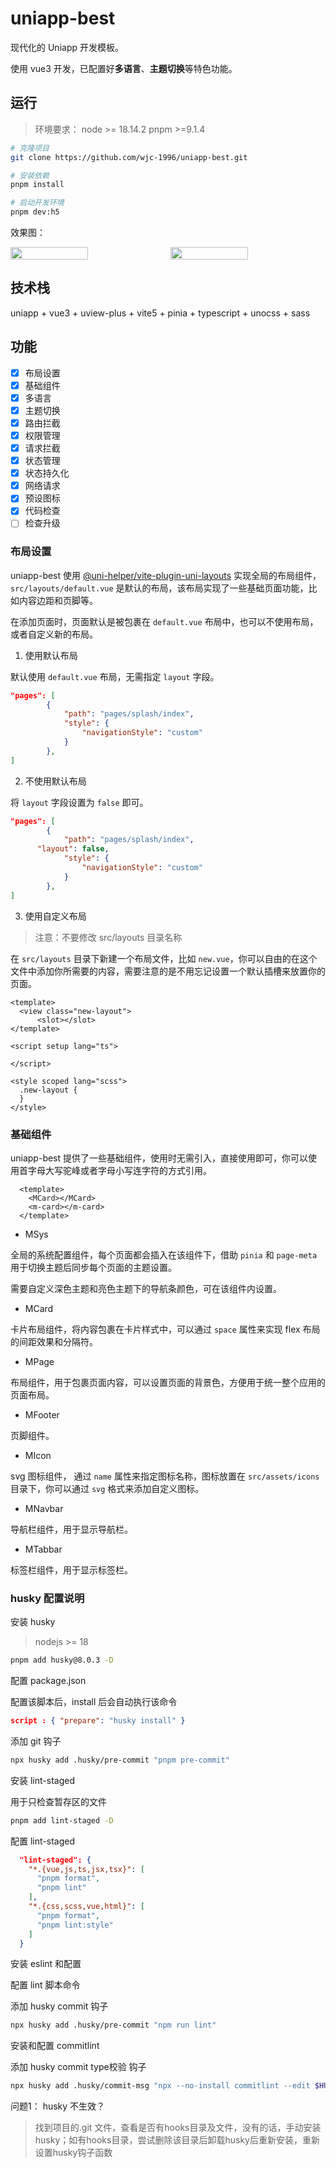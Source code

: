 # uniapp-best

现代化的 Uniapp 开发模板。

使用 vue3 开发，已配置好**多语言**、**主题切换**等特色功能。

## 运行

> 环境要求： node >= 18.14.2 pnpm >=9.1.4

```bash
# 克隆项目
git clone https://github.com/wjc-1996/uniapp-best.git

# 安装依赖
pnpm install

# 启动开发环境
pnpm dev:h5
```

效果图：

<div style="display: flex; grid-gap: 8px;">
<img src="./src/static//images//start1.jpg" width="50%" />
<img src="./src/static//images//start2.jpg" width="50%" />
</div>


## 技术栈

uniapp + vue3 + uview-plus + vite5 + pinia + typescript + unocss + sass

## 功能

- [x] 布局设置
- [x] 基础组件
- [x] 多语言
- [x] 主题切换
- [x] 路由拦截
- [x] 权限管理
- [x] 请求拦截
- [x] 状态管理
- [x] 状态持久化
- [x] 网络请求
- [x] 预设图标
- [x] 代码检查
- [ ] 检查升级

### 布局设置

uniapp-best 使用 [@uni-helper/vite-plugin-uni-layouts](https://github.com/uni-helper/vite-plugin-uni-layouts) 实现全局的布局组件，`src/layouts/default.vue` 是默认的布局，该布局实现了一些基础页面功能，比如内容边距和页脚等。

在添加页面时，页面默认是被包裹在 `default.vue` 布局中，也可以不使用布局，或者自定义新的布局。

1. 使用默认布局

默认使用 `default.vue` 布局，无需指定 `layout` 字段。

```json
"pages": [
		{
			"path": "pages/splash/index",
			"style": {
				"navigationStyle": "custom"
			}
		},
]
```

2. 不使用默认布局

将 `layout` 字段设置为 `false` 即可。

```json
"pages": [
		{
			"path": "pages/splash/index",
      "layout": false,
			"style": {
				"navigationStyle": "custom"
			}
		},
]
```

3. 使用自定义布局

> 注意：不要修改 src/layouts 目录名称

在 `src/layouts` 目录下新建一个布局文件，比如 `new.vue`，你可以自由的在这个文件中添加你所需要的内容，需要注意的是不用忘记设置一个默认插槽来放置你的页面。

```vue
<template>
  <view class="new-layout">
      <slot></slot>
</template>

<script setup lang="ts">

</script>

<style scoped lang="scss">
  .new-layout {
  }
</style>
```

### 基础组件

uniapp-best 提供了一些基础组件，使用时无需引入，直接使用即可，你可以使用首字母大写驼峰或者字母小写连字符的方式引用。

```vue
  <template>
    <MCard></MCard>
    <m-card></m-card>
  </template>
```

- MSys

全局的系统配置组件，每个页面都会插入在该组件下，借助 `pinia` 和 `page-meta` 用于切换主题后同步每个页面的主题设置。

需要自定义深色主题和亮色主题下的导航条颜色，可在该组件内设置。

- MCard

卡片布局组件，将内容包裹在卡片样式中，可以通过 `space` 属性来实现 flex 布局的间距效果和分隔符。

- MPage

布局组件，用于包裹页面内容，可以设置页面的背景色，方便用于统一整个应用的页面布局。

- MFooter

页脚组件。

- MIcon

svg 图标组件，
通过 `name` 属性来指定图标名称，图标放置在 `src/assets/icons` 目录下，你可以通过 `svg` 格式来添加自定义图标。

- MNavbar

导航栏组件，用于显示导航栏。

- MTabbar

标签栏组件，用于显示标签栏。

### husky 配置说明

安装 husky

> nodejs >= 18

```bash
pnpm add husky@8.0.3 -D
```

配置 package.json

配置该脚本后，install 后会自动执行该命令

```json
script : { "prepare": "husky install" }
```

添加 git 钩子

```bash
npx husky add .husky/pre-commit "pnpm pre-commit"
```

安装 lint-staged

用于只检查暂存区的文件

```bash
pnpm add lint-staged -D
```

配置 lint-staged

```json
  "lint-staged": {
    "*.{vue,js,ts,jsx,tsx}": [
      "pnpm format",
      "pnpm lint"
    ],
    "*.{css,scss,vue,html}": [
      "pnpm format",
      "pnpm lint:style"
    ]
  }
```

安装 eslint 和配置

配置 lint 脚本命令

添加 husky commit 钩子

```bash
npx husky add .husky/pre-commit "npm run lint"
```

安装和配置 commitlint

添加 husky commit type校验 钩子

```bash
npx husky add .husky/commit-msg "npx --no-install commitlint --edit $HUSKY_GIT_PARAMS"
```

问题1： husky 不生效？

> 找到项目的.git 文件，查看是否有hooks目录及文件，没有的话，手动安装husky；如有hooks目录，尝试删除该目录后卸载husky后重新安装，重新设置husky钩子函数
